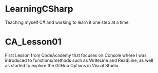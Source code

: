 # LearningCSharp
Teaching myself C# and working to learn it one step at a time

# CA_Lesson01
First Lesson from CodeAcademy that focuses on Console where I was introduced to functions/methods such as WriteLine and ReadLine, as well as started to explore the GitHub Options in Visual Studio
